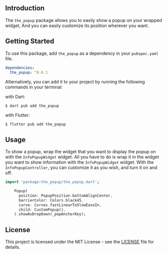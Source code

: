 ## Introduction

The `the_popup` package allows you to easily show a popup on your wrapped widget,
And you can easily customize its position wherever you want.

## Getting Started

To use this package, add `the_popup` as a dependency in your `pubspec.yaml` file.

```yaml
dependencies:
  the_popup: ^0.0.1
```

Alternatively, you can add it to your project by running the following commands in your terminal:

with Dart:

```shell
$ dart pub add the_popup
```

with Flutter:

```shell
$ flutter pub add the_popup
```

## Usage

To show a popup, wrap the widget that you want to display the popup on with the `InfoPopupWidget` widget. All you have to do is wrap it in the widget you want to show information with the `InfoPopupWidget` widget. With the `InfoPopupController`, you can customize it as you wish, and turn it on and off.

```dart
import 'package:the_popup/the_popup.dart';
```

```dart
    Popup(
      position: PopupPosition.bottomAlignCenter,
      barrierColor: Colors.black45,
      curve: Curves.fastLinearToSlowEaseIn,
      child: CustomPopup(),
    ).showAsDropDown(_popAnchorKey);
```

## License

This project is licensed under the MIT License - see the [LICENSE](https://github.com/yalong0521/the_popup/blob/master/LICENSE "LICENSE") file for details.